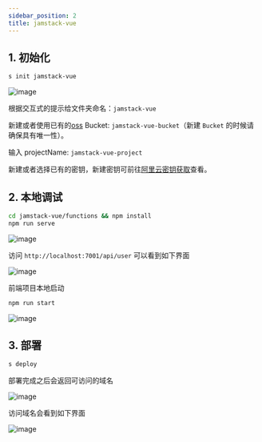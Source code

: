 ```yaml
---
sidebar_position: 2
title: jamstack-vue
---
```


## 1. 初始化

```bash
s init jamstack-vue
```

![image](https://img.alicdn.com/imgextra/i3/O1CN01kKckNP1xYth2kh8s4_!!6000000006456-2-tps-1000-339.png)

根据交互式的提示给文件夹命名：`jamstack-vue`

新建或者使用已有的[oss](https://oss.console.aliyun.com/) Bucket: `jamstack-vue-bucket`（新建 `Bucket` 的时候请确保具有唯一性）。

输入 projectName: `jamstack-vue-project`

新建或者选择已有的密钥，新建密钥可前往[阿里云密钥获取](https://www.serverless-devs.com/docs/provider-config/alibabacloud)查看。

## 2. 本地调试

```bash
cd jamstack-vue/functions && npm install
npm run serve
```

![image](https://img.alicdn.com/imgextra/i1/O1CN01gOML5G1RCOWz1GE13_!!6000000002075-2-tps-1000-279.png)

访问 `http://localhost:7001/api/user` 可以看到如下界面

![image](https://gw.alicdn.com/imgextra/i3/O1CN01YVj5QT1ruWhdV5XH9_!!6000000005691-2-tps-1000-127.png)

前端项目本地启动

```bash
npm run start
```

![image](https://img.alicdn.com/imgextra/i4/O1CN01KlW9nq1ePl5qPG8J2_!!6000000003864-1-tps-997-554.gif)

## 3. 部署

```bash
s deploy
```

部署完成之后会返回可访问的域名

![image](https://img.alicdn.com/imgextra/i3/O1CN01MILAPv27VpC4V7o02_!!6000000007803-2-tps-1000-237.png)

访问域名会看到如下界面

![image](https://img.alicdn.com/imgextra/i1/O1CN01wxxr8K1ygVtSYPstz_!!6000000006608-1-tps-997-554.gif)
